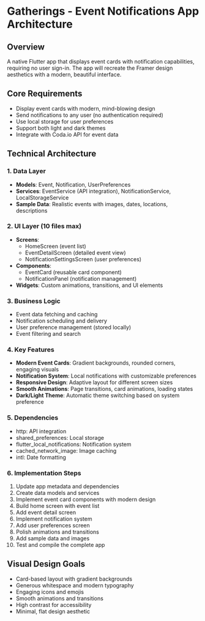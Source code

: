 # Gatherings - Event Notifications App Architecture

## Overview
A native Flutter app that displays event cards with notification capabilities, requiring no user sign-in. The app will recreate the Framer design aesthetics with a modern, beautiful interface.

## Core Requirements
- Display event cards with modern, mind-blowing design
- Send notifications to any user (no authentication required)
- Use local storage for user preferences
- Support both light and dark themes
- Integrate with Coda.io API for event data

## Technical Architecture

### 1. Data Layer
- **Models**: Event, Notification, UserPreferences
- **Services**: EventService (API integration), NotificationService, LocalStorageService
- **Sample Data**: Realistic events with images, dates, locations, descriptions

### 2. UI Layer (10 files max)
- **Screens**: 
  - HomeScreen (event list)
  - EventDetailScreen (detailed event view)
  - NotificationSettingsScreen (user preferences)
- **Components**:
  - EventCard (reusable card component)
  - NotificationPanel (notification management)
- **Widgets**: Custom animations, transitions, and UI elements

### 3. Business Logic
- Event data fetching and caching
- Notification scheduling and delivery
- User preference management (stored locally)
- Event filtering and search

### 4. Key Features
- **Modern Event Cards**: Gradient backgrounds, rounded corners, engaging visuals
- **Notification System**: Local notifications with customizable preferences
- **Responsive Design**: Adaptive layout for different screen sizes
- **Smooth Animations**: Page transitions, card animations, loading states
- **Dark/Light Theme**: Automatic theme switching based on system preference

### 5. Dependencies
- http: API integration
- shared_preferences: Local storage
- flutter_local_notifications: Notification system
- cached_network_image: Image caching
- intl: Date formatting

### 6. Implementation Steps
1. Update app metadata and dependencies
2. Create data models and services
3. Implement event card components with modern design
4. Build home screen with event list
5. Add event detail screen
6. Implement notification system
7. Add user preferences screen
8. Polish animations and transitions
9. Add sample data and images
10. Test and compile the complete app

## Visual Design Goals
- Card-based layout with gradient backgrounds
- Generous whitespace and modern typography
- Engaging icons and emojis
- Smooth animations and transitions
- High contrast for accessibility
- Minimal, flat design aesthetic